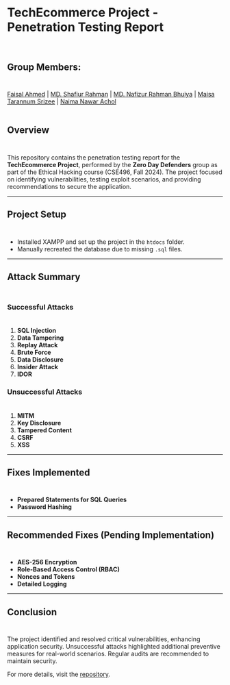 # TechEcommerce Project - Penetration Testing Report<br><br>


## Group Members:  <br><br>

[Faisal Ahmed](https://github.com/FaisalAhmed21) | [MD. Shafiur Rahman](https://github.com/ShafiurShuvo) | [MD. Nafizur Rahman Bhuiya]() | [Maisa Tarannum Srizee]() | [Naima Nawar Achol]()<br><br>


## Overview <br><br>

This repository contains the penetration testing report for the **TechEcommerce Project**, performed by the **Zero Day Defenders** group as part of the Ethical Hacking course (CSE496, Fall 2024). The project focused on identifying vulnerabilities, testing exploit scenarios, and providing recommendations to secure the application.

---

## Project Setup  <br><br>

- Installed XAMPP and set up the project in the `htdocs` folder.
- Manually recreated the database due to missing `.sql` files.

---

## Attack Summary <br><br>

### Successful Attacks  <br><br>

1. **SQL Injection**
2. **Data Tampering**
3. **Replay Attack**
4. **Brute Force**
5. **Data Disclosure**
6. **Insider Attack**
7. **IDOR**

### Unsuccessful Attacks  <br><br>

1. **MITM**
2. **Key Disclosure**
3. **Tampered Content**
4. **CSRF**
5. **XSS**

---

## Fixes Implemented  <br><br>

- **Prepared Statements for SQL Queries**
- **Password Hashing**

---

## Recommended Fixes (Pending Implementation)  <br><br>

- **AES-256 Encryption**
- **Role-Based Access Control (RBAC)**
- **Nonces and Tokens**
- **Detailed Logging**

---

## Conclusion <br><br>

The project identified and resolved critical vulnerabilities, enhancing application security. Unsuccessful attacks highlighted additional preventive measures for real-world scenarios. Regular audits are recommended to maintain security.

For more details, visit the [repository](https://github.com/BrownBatsy/techEcommerce_project).
